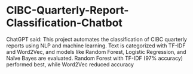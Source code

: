 # CIBC-Quarterly-Report-Classification-Chatbot
ChatGPT said: This project automates the classification of CIBC quarterly reports using NLP and machine learning. Text is categorized with TF-IDF and Word2Vec, and models like Random Forest, Logistic Regression, and Naïve Bayes are evaluated. Random Forest with TF-IDF (97% accuracy) performed best, while Word2Vec reduced accuracy
